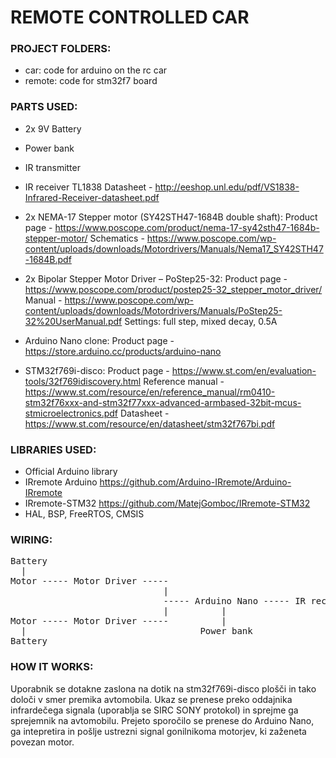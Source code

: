 # REMOTE CONTROLLED CAR

### PROJECT FOLDERS:

 - car: code for arduino on the rc car
 - remote: code for stm32f7 board

### PARTS USED:

 - 2x 9V Battery
 
 - Power bank
 
 - IR transmitter
 
 - IR receiver TL1838
 	Datasheet - http://eeshop.unl.edu/pdf/VS1838-Infrared-Receiver-datasheet.pdf

 - 2x NEMA-17 Stepper motor (SY42STH47-1684B double shaft):
 	Product page - https://www.poscope.com/product/nema-17-sy42sth47-1684b-stepper-motor/
 	Schematics - https://www.poscope.com/wp-content/uploads/downloads/Motordrivers/Manuals/Nema17_SY42STH47-1684B.pdf
 	
 - 2x Bipolar Stepper Motor Driver – PoStep25-32:
 	Product page - https://www.poscope.com/product/postep25-32_stepper_motor_driver/
 	Manual - https://www.poscope.com/wp-content/uploads/downloads/Motordrivers/Manuals/PoStep25-32%20UserManual.pdf
 	Settings: full step, mixed decay, 0.5A
 	
 - Arduino Nano clone:
 	Product page - https://store.arduino.cc/products/arduino-nano
 
 - STM32f769i-disco:
 	Product page - https://www.st.com/en/evaluation-tools/32f769idiscovery.html
 	Reference manual - https://www.st.com/resource/en/reference_manual/rm0410-stm32f76xxx-and-stm32f77xxx-advanced-armbased-32bit-mcus-stmicroelectronics.pdf
 	Datasheet - https://www.st.com/resource/en/datasheet/stm32f767bi.pdf
 	

### LIBRARIES USED:

 - Official Arduino library
 - IRremote Arduino https://github.com/Arduino-IRremote/Arduino-IRremote
 - IRremote-STM32 https://github.com/MatejGomboc/IRremote-STM32
 - HAL, BSP, FreeRTOS, CMSIS


### WIRING:

<pre>
Battery  
  |  
Motor ----- Motor Driver -----  
                             |  
                             ----- Arduino Nano ----- IR receiver (((((((( IR transmitter ----- stm32f769i-disco  
                             |          |  
Motor ----- Motor Driver -----          |  
  |                                 Power bank  
Battery  
</pre>

### HOW IT WORKS:

Uporabnik se dotakne zaslona na dotik na stm32f769i-disco plošči in tako določi v smer premika avtomobila. Ukaz se prenese preko oddajnika infrardečega signala (uporablja se SIRC SONY protokol) in sprejme ga sprejemnik na avtomobilu. Prejeto sporočilo se prenese do Arduino Nano, ga intepretira in pošlje ustrezni signal gonilnikoma motorjev, ki zaženeta povezan motor.
